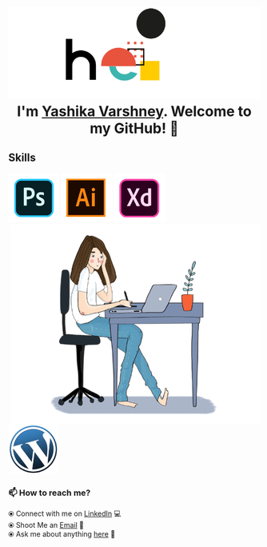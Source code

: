 <h1 align="center"> <img src="https://github.com/yashikavarshney/yashikavarshney/blob/main/hellodemo.gif" alt="hello-gif"> <br >I'm <a href="https://www.linkedin.com/in/yashika-varshney/">Yashika Varshney</a>. Welcome to my GitHub! 🤗</h1>

## Skills

<p float="left">
  <a>
    <img src="https://github.com/yashikavarshney/yashikavarshney/blob/main/ps.gif"  height="100" /> 
  </a>
  <a>
    <img src="https://github.com/yashikavarshney/yashikavarshney/blob/main/ai.gif"  height="100" />
  </a>
  <a>
    <img src="https://github.com/yashikavarshney/yashikavarshney/blob/main/xd.gif"  height="100" />
  </a>
  <img align="right" alt="UX Girl" height=400 width=500 src="https://github.com/yashikavarshney/yashikavarshney/blob/main/me.gif" />
</p>
<p float="left">
<img src="https://github.com/yashikavarshney/yashikavarshney/blob/main/wp.gif" height="100" />
  </p>
  
### 📫 How to reach me? 

  ⦿ Connect with me on [LinkedIn](https://www.linkedin.com/in/yashika-varshney/) 💻 <br>
  ⦿ Shoot Me an [Email](mailto:yashikavarshney.yv@gmail.com) 💌 <br>
  ⦿ Ask me about anything [here](https://github.com/yashikavarshney/yashikavarshney/issues) 💬 <br>
